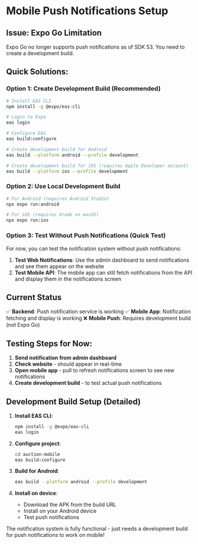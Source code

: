 # Mobile Push Notifications Setup

## Issue: Expo Go Limitation

Expo Go no longer supports push notifications as of SDK 53. You need to create a development build.

## Quick Solutions:

### Option 1: Create Development Build (Recommended)

```bash
# Install EAS CLI
npm install -g @expo/eas-cli

# Login to Expo
eas login

# Configure EAS
eas build:configure

# Create development build for Android
eas build --platform android --profile development

# Create development build for iOS (requires Apple Developer account)
eas build --platform ios --profile development
```

### Option 2: Use Local Development Build

```bash
# For Android (requires Android Studio)
npx expo run:android

# For iOS (requires Xcode on macOS)
npx expo run:ios
```

### Option 3: Test Without Push Notifications (Quick Test)

For now, you can test the notification system without push notifications:

1. **Test Web Notifications**: Use the admin dashboard to send notifications and see them appear on the website
2. **Test Mobile API**: The mobile app can still fetch notifications from the API and display them in the notifications screen

## Current Status

✅ **Backend**: Push notification service is working
✅ **Mobile App**: Notification fetching and display is working
❌ **Mobile Push**: Requires development build (not Expo Go)

## Testing Steps for Now:

1. **Send notification from admin dashboard**
2. **Check website** - should appear in real-time
3. **Open mobile app** - pull to refresh notifications screen to see new notifications
4. **Create development build** - to test actual push notifications

## Development Build Setup (Detailed)

1. **Install EAS CLI**:
   ```bash
   npm install -g @expo/eas-cli
   eas login
   ```

2. **Configure project**:
   ```bash
   cd auction-mobile
   eas build:configure
   ```

3. **Build for Android**:
   ```bash
   eas build --platform android --profile development
   ```

4. **Install on device**:
   - Download the APK from the build URL
   - Install on your Android device
   - Test push notifications

The notification system is fully functional - just needs a development build for push notifications to work on mobile! 